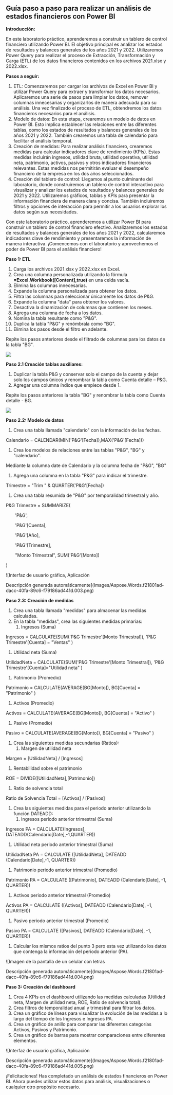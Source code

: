 ## **Guía paso a paso para realizar un análisis de estados financieros con Power BI**
**Introducción:** 

En este laboratorio práctico, aprenderemos a construir un tablero de control financiero utilizando Power BI. El objetivo principal es analizar los estados de resultados y balances generales de los años 2021 y 2022. Utilizaremos Power Query para realizar el proceso de Extracción, Transformación y Carga (ETL) de los datos financieros contenidos en los archivos 2021.xlsx y 2022.xlsx.

**Pasos a seguir:**

1. ETL: Comenzaremos por cargar los archivos de Excel en Power BI y utilizar Power Query para extraer y transformar los datos necesarios. Aplicaremos una serie de pasos para limpiar los datos, remover columnas innecesarias y organizarlos de manera adecuada para su análisis. Una vez finalizado el proceso de ETL, obtendremos los datos financieros necesarios para el análisis.
1. Modelo de datos: En esta etapa, crearemos un modelo de datos en Power BI. Esto implica establecer las relaciones entre las diferentes tablas, como los estados de resultados y balances generales de los años 2021 y 2022. También crearemos una tabla de calendario para facilitar el análisis temporal.
1. Creación de medidas: Para realizar análisis financiero, crearemos medidas para calcular indicadores clave de rendimiento (KPIs). Estas medidas incluirán ingresos, utilidad bruta, utilidad operativa, utilidad neta, patrimonio, activos, pasivos y otros indicadores financieros relevantes. Estas medidas nos permitirán evaluar el desempeño financiero de la empresa en los dos años seleccionados.
1. Creación del tablero de control: Llegamos al punto culminante del laboratorio, donde construiremos un tablero de control interactivo para visualizar y analizar los estados de resultados y balances generales de 2021 y 2022. Utilizaremos gráficos, tablas y KPIs para presentar la información financiera de manera clara y concisa. También incluiremos filtros y opciones de interacción para permitir a los usuarios explorar los datos según sus necesidades.

Con este laboratorio práctico, aprenderemos a utilizar Power BI para construir un tablero de control financiero efectivo. Analizaremos los estados de resultados y balances generales de los años 2021 y 2022, calcularemos indicadores clave de rendimiento y presentaremos la información de manera interactiva. ¡Comencemos con el laboratorio y aprovechemos el poder de Power BI para el análisis financiero!

**Paso 1: ETL**

1. Carga los archivos 2021.xlsx y 2022.xlsx en Excel.
1. Crea una columna personalizada utilizando la fórmula **=Excel.Workbook([Content],true)** en una celda vacía.
1. Elimina las columnas innecesarias.
1. Expande la columna personalizada para obtener los datos.
1. Filtra las columnas para seleccionar únicamente los datos de P&G.
1. Expande la columna "data" para obtener los valores.
1. Desactiva la dinamización de columnas que contienen los meses.
1. Agrega una columna de fecha a los datos.
1. Nomina la tabla resultante como "P&G".
1. Duplica la tabla "P&G" y renómbrala como "BG".
1. Elimina los pasos desde el filtro en adelante.

Repite los pasos anteriores desde el filtrado de columnas para los datos de la tabla "BG".

![](Images/Aspose.Words.f21801ad-dacc-40fa-89c6-f79186ad441d.001.png)

**Paso 2.1 Creación tablas auxiliares:**

1. Duplicar la tabla P&G y conservar solo el campo de la cuenta y dejar solo los campos únicos y renombrar la tabla como Cuenta detalle – P&G.
1. Agregar una columna índice que empiece desde 1.

Repite los pasos anteriores la tabla "BG" y renombrar la tabla como Cuenta detalle - BG.

![](Aspose.Words.f21801ad-dacc-40fa-89c6-f79186ad441d.002.png)

**Paso 2.2: Modelo de datos**

1. Crea una tabla llamada "calendario" con la información de las fechas.

Calendario = CALENDAR(MIN('P&G'[Fecha]),MAX('P&G'[Fecha]))

1. Crea los modelos de relaciones entre las tablas "P&G", "BG" y "calendario".

Mediante la columna date de Calendario y la columna fecha de "P&G", "BG"

1. Agrega una columna en la tabla "P&G" para indicar el trimestre.

Trimestre = "Trim " & QUARTER('P&G'[Fecha])

1. Crea una tabla resumida de "P&G" por temporalidad trimestral y año.

P&G Trimestre = SUMMARIZE(

`    `'P&G',

`    `'P&G'[Cuenta],

`    `'P&G'[Año],

`    `'P&G'[Trimestre],

`    `"Monto Trimestral", SUM('P&G'[Monto])

)

![Interfaz de usuario gráfica, Aplicación

Descripción generada automáticamente](Images/Aspose.Words.f21801ad-dacc-40fa-89c6-f79186ad441d.003.png)

**Paso 2.3: Creación de medidas**

1. Crea una tabla llamada "medidas" para almacenar las medidas calculadas.
1. En la tabla "medidas", crea las siguientes medidas primarias:
   1. Ingresos (Suma)

Ingresos = CALCULATE(SUM('P&G Trimestre'[Monto Trimestral]), 'P&G Trimestre'[Cuenta] = "Ventas" )

1. Utilidad neta (Suma)

UtilidadNeta = CALCULATE(SUM('P&G Trimestre'[Monto Trimestral]), 'P&G Trimestre'[Cuenta]="Utilidad neta" )

1. Patrimonio (Promedio)

Patrimonio = CALCULATE(AVERAGE(BG[Monto]), BG[Cuenta] = "Patrimonio" )

1. Activos (Promedio)

Activos = CALCULATE(AVERAGE(BG[Monto]), BG[Cuenta] = "Activo" )

1. Pasivo (Promedio)

Pasivo = CALCULATE(AVERAGE(BG[Monto]), BG[Cuenta] = "Pasivo" )

1. Crea las siguientes medidas secundarias (Ratios):
   1. Margen de utilidad neta

Margen = [UtilidadNeta] / [Ingresos]

1. Rentabilidad sobre el patrimonio

ROE = DIVIDE([UtilidadNeta],[Patrimonio])

1. Ratio de solvencia total

Ratio de Solvencia Total = [Activos] / [Pasivos]

1. Crea las siguientes medidas para el periodo anterior utilizando la función DATEADD:
   1. Ingresos periodo anterior trimestral (Suma)

Ingresos PA = CALCULATE(Ingresos], DATEADD(Calendario[Date],-1,QUARTER))

1. Utilidad neta periodo anterior trimestral (Suma)

UtilidadNeta PA = CALCULATE ([UtilidadNeta], DATEADD (Calendario[Date],-1, QUARTER))

1. Patrimonio periodo anterior trimestral (Promedio)

Patrimonio PA = CALCULATE ([Patrimonio], DATEADD (Calendario[Date], -1, QUARTER))

1. Activos periodo anterior trimestral (Promedio)

Activos PA = CALCULATE ([Activos], DATEADD (Calendario[Date], -1, QUARTER))

1. Pasivo periodo anterior trimestral (Promedio)

Pasivo PA = CALCULATE ([Pasivos], DATEADD (Calendario[Date], -1, QUARTER))

1. Calcular los mismos ratios del punto 3 pero esta vez utilizando los datos que contenga la información del periodo anterior (PA).

![Imagen de la pantalla de un celular con letras

Descripción generada automáticamente](Images/Aspose.Words.f21801ad-dacc-40fa-89c6-f79186ad441d.004.png)

**Paso 3: Creación del dashboard**

1. Crea 4 KPIs en el dashboard utilizando las medidas calculadas (Utilidad neta, Margen de utilidad neta, ROE, Ratio de solvencia total).
1. Crea filtros de temporalidad anual y trimestral para filtrar los datos.
1. Crea un gráfico de líneas para visualizar la evolución de las medidas a lo largo del tiempo de los Ingresos e Ingresos PA.
1. Crea un gráfico de anillo para comparar las diferentes categorías Activos, Pasivos y Patrimonio.
1. Crea un gráfico de barras para mostrar comparaciones entre diferentes elementos.

![Interfaz de usuario gráfica, Aplicación

Descripción generada automáticamente](Images/Aspose.Words.f21801ad-dacc-40fa-89c6-f79186ad441d.005.png)

¡Felicitaciones! Has completado un análisis de estados financieros en Power BI. Ahora puedes utilizar estos datos para análisis, visualizaciones o cualquier otro propósito necesario.

